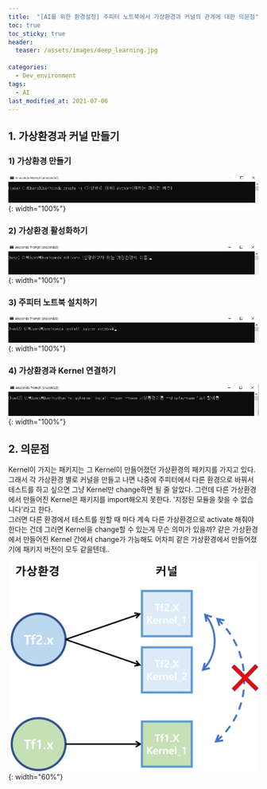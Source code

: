 ```yaml
---
title:  "[AI를 위한 환경설정] 주피터 노트북에서 가상환경과 커널의 관계에 대한 의문점"
toc: true
toc_sticky: true
header:
  teaser: /assets/images/deep_learning.jpg

categories:
  - Dev_environment
tags:
  - AI
last_modified_at: 2021-07-06
---
```



## 1. 가상환경과 커널 만들기

### 1) 가상환경 만들기
![](/assets/images/jupyter_1.png){: width="100%"}  

### 2) 가상환경 활성화하기  
![](/assets/images/jupyter_2.png){: width="100%"}  

### 3) 주피터 노트북 설치하기  
![](/assets/images/jupyter_3.png){: width="100%"} 

### 4) 가상환경과 Kernel 연결하기  
![](/assets/images/jupyter_4.png){: width="100%"}  



## 2. 의문점  

Kernel이 가지는 패키지는 그 Kernel이 만들어졌던 가상환경의 패키지를 가지고 있다. 그래서 각 가상환경 별로 커널을 만들고 나면 나중에 주피터에서 다른 환경으로 바꿔서 테스트를 하고 싶으면 그냥 Kernel만 change하면 될 줄 알았다. 그런데 다른 가상환경에서 만들어진 Kernel은 패키지를 import해오지 못한다. '지정된 모듈을 찾을 수 없습니다'라고 한다.  
그러면 다른 환경에서 테스트를 원할 때 마다 계속 다른 가상환경으로 activate 해줘야 한다는 건데 그러면 Kernel을 change할 수 있는게 무슨 의미가 있을까? 같은 가상환경에서 만들어진 Kernel 간에서 change가 가능해도 어차피 같은 가상환경에서 만들어졌기에 패키지 버전이 모두 같을텐데..  

![](/assets/images/jupyter_5.png){: width="60%"}  